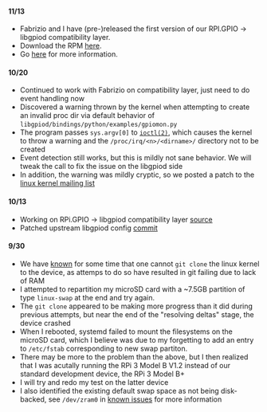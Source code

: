#### 11/13

* Fabrizio and I have (pre-)released the first version of our RPI.GPIO -> libgpiod compatibility layer.
* Download the RPM [here](https://github.com/underground-software/python3-libgpiod-rpi/releases/tag/v0.1).
* Go [here](python3-libgpiod-rpi.html) for more information.

#### 10/20

* Continued to work with Fabrizio on compatibility layer, just need to do event handling now
* Discovered a warning thrown by the kernel when attempting to create an invalid proc dir via default behavior of `libgpiod/bindings/python/examples/gpiomon.py`
* The program passes `sys.argv[0]` to [`ioctl(2)`](http://man7.org/linux/man-pages/man2/ioctl.2.html), which causes the kernel to throw a warning and the `/proc/irq/<n>/<dirname>/` directory not to be created
* Event detection still works, but this is mildly not sane behavior. We will tweak the call to fix the issue on the libgpiod side
* In addition, the warning was mildly cryptic, so we posted a patch to the [linux kernel mailing list](https://lkml.org/lkml/2019/10/20/169)

#### 10/13

* Working on RPi.GPIO -> libgpiod compatibility layer [source](https://github.com/underground-software/libgpiod/tree/example_wrap)
* Patched upstream libgpiod config [commit](https://git.kernel.org/pub/scm/libs/libgpiod/libgpiod.git/commit/?id=9ed02fc793b332773658f3ba09f45a058e75b0a8)

#### 9/30

* We have [known](known_issues.html) for some time that one cannot `git clone` the linux kernel to the device, as attemps to do so have resulted in git failing due to lack of RAM
* I attempted to repartition my microSD card with a ~7.5GB partition of type `linux-swap` at the end and try again.
* The `git clone` appeared to be making more progress than it did during previous attempts, but near the end of the "resolving deltas" stage, the device crashed
* When I rebooted, systemd failed to mount the filesystems on the microSD card, which I believe was due to my forgetting to add an entry to `/etc/fstab` corresponding to new swap partiton.
* There may be more to the problem than the above, but I then realized that I was acutally running the RPi 3 Model B V1.2 instead of our standard development device, the RPi 3 Model B+
* I will try and redo my test on the latter device
* I also identified the existing default swap space as not being disk-backed, see `/dev/zram0` in [known issues](known_issues.html) for more information
